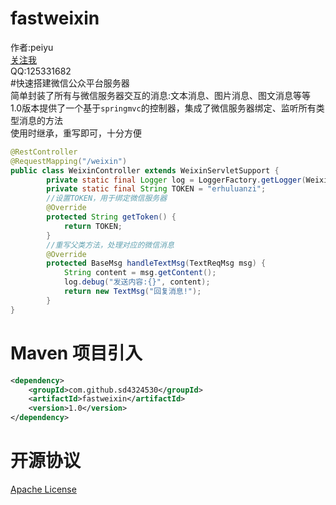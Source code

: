 fastweixin
==========
作者:peiyu<br>
[关注我](http://weibo.com/1728407960)<br>
QQ:125331682<br>
#快速搭建微信公众平台服务器<br>
简单封装了所有与微信服务器交互的消息:文本消息、图片消息、图文消息等等<br>
1.0版本提供了一个基于`springmvc`的控制器，集成了微信服务器绑定、监听所有类型消息的方法<br>
使用时继承，重写即可，十分方便<br>

```Java
@RestController
@RequestMapping("/weixin")
public class WeixinController extends WeixinServletSupport {
        private static final Logger log = LoggerFactory.getLogger(WeixinController.class);
        private static final String TOKEN = "erhuluanzi";
        //设置TOKEN，用于绑定微信服务器
        @Override
        protected String getToken() {
            return TOKEN;
        }
        //重写父类方法，处理对应的微信消息
        @Override
        protected BaseMsg handleTextMsg(TextReqMsg msg) {
            String content = msg.getContent();
            log.debug("发送内容:{}", content);
            return new TextMsg("回复消息!");
        }
}
```
Maven 项目引入
==========
```xml
<dependency>
    <groupId>com.github.sd4324530</groupId>
    <artifactId>fastweixin</artifactId>
    <version>1.0</version>
</dependency>
```

开源协议
==========
[Apache License](http://www.apache.org/licenses/LICENSE-2.0)
